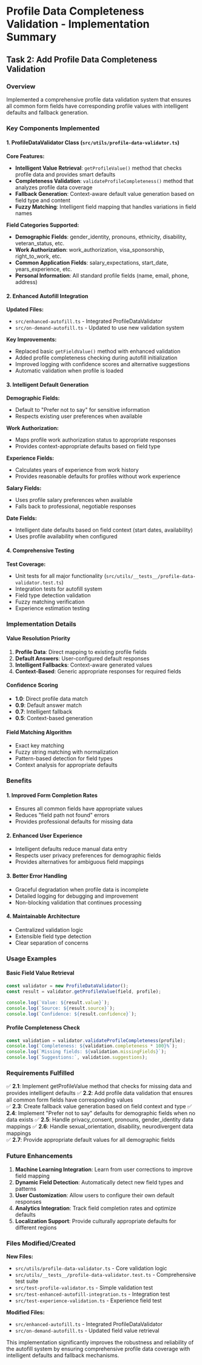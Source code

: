 # Profile Data Completeness Validation - Implementation Summary

## Task 2: Add Profile Data Completeness Validation

### Overview
Implemented a comprehensive profile data validation system that ensures all common form fields have corresponding profile values with intelligent defaults and fallback generation.

### Key Components Implemented

#### 1. ProfileDataValidator Class (`src/utils/profile-data-validator.ts`)

**Core Features:**
- **Intelligent Value Retrieval**: `getProfileValue()` method that checks profile data and provides smart defaults
- **Completeness Validation**: `validateProfileCompleteness()` method that analyzes profile data coverage
- **Fallback Generation**: Context-aware default value generation based on field type and content
- **Fuzzy Matching**: Intelligent field mapping that handles variations in field names

**Field Categories Supported:**
- **Demographic Fields**: gender_identity, pronouns, ethnicity, disability, veteran_status, etc.
- **Work Authorization**: work_authorization, visa_sponsorship, right_to_work, etc.
- **Common Application Fields**: salary_expectations, start_date, years_experience, etc.
- **Personal Information**: All standard profile fields (name, email, phone, address)

#### 2. Enhanced Autofill Integration

**Updated Files:**
- `src/enhanced-autofill.ts` - Integrated ProfileDataValidator
- `src/on-demand-autofill.ts` - Updated to use new validation system

**Key Improvements:**
- Replaced basic `getFieldValue()` method with enhanced validation
- Added profile completeness checking during autofill initialization
- Improved logging with confidence scores and alternative suggestions
- Automatic validation when profile is loaded

#### 3. Intelligent Default Generation

**Demographic Fields:**
- Default to "Prefer not to say" for sensitive information
- Respects existing user preferences when available

**Work Authorization:**
- Maps profile work authorization status to appropriate responses
- Provides context-appropriate defaults based on field type

**Experience Fields:**
- Calculates years of experience from work history
- Provides reasonable defaults for profiles without work experience

**Salary Fields:**
- Uses profile salary preferences when available
- Falls back to professional, negotiable responses

**Date Fields:**
- Intelligent date defaults based on field context (start dates, availability)
- Uses profile availability when configured

#### 4. Comprehensive Testing

**Test Coverage:**
- Unit tests for all major functionality (`src/utils/__tests__/profile-data-validator.test.ts`)
- Integration tests for autofill system
- Field type detection validation
- Fuzzy matching verification
- Experience estimation testing

### Implementation Details

#### Value Resolution Priority
1. **Profile Data**: Direct mapping to existing profile fields
2. **Default Answers**: User-configured default responses
3. **Intelligent Fallbacks**: Context-aware generated values
4. **Context-Based**: Generic appropriate responses for required fields

#### Confidence Scoring
- **1.0**: Direct profile data match
- **0.9**: Default answer match
- **0.7**: Intelligent fallback
- **0.5**: Context-based generation

#### Field Matching Algorithm
- Exact key matching
- Fuzzy string matching with normalization
- Pattern-based detection for field types
- Context analysis for appropriate defaults

### Benefits

#### 1. Improved Form Completion Rates
- Ensures all common fields have appropriate values
- Reduces "field path not found" errors
- Provides professional defaults for missing data

#### 2. Enhanced User Experience
- Intelligent defaults reduce manual data entry
- Respects user privacy preferences for demographic fields
- Provides alternatives for ambiguous field mappings

#### 3. Better Error Handling
- Graceful degradation when profile data is incomplete
- Detailed logging for debugging and improvement
- Non-blocking validation that continues processing

#### 4. Maintainable Architecture
- Centralized validation logic
- Extensible field type detection
- Clear separation of concerns

### Usage Examples

#### Basic Field Value Retrieval
```typescript
const validator = new ProfileDataValidator();
const result = validator.getProfileValue(field, profile);

console.log(`Value: ${result.value}`);
console.log(`Source: ${result.source}`);
console.log(`Confidence: ${result.confidence}`);
```

#### Profile Completeness Check
```typescript
const validation = validator.validateProfileCompleteness(profile);
console.log(`Completeness: ${validation.completeness * 100}%`);
console.log(`Missing fields: ${validation.missingFields}`);
console.log(`Suggestions:`, validation.suggestions);
```

### Requirements Fulfilled

✅ **2.1**: Implement getProfileValue method that checks for missing data and provides intelligent defaults
✅ **2.2**: Add profile data validation that ensures all common form fields have corresponding values  
✅ **2.3**: Create fallback value generation based on field context and type
✅ **2.4**: Implement "Prefer not to say" defaults for demographic fields when no data exists
✅ **2.5**: Handle privacy_consent, pronouns, gender_identity data mappings
✅ **2.6**: Handle sexual_orientation, disability, neurodivergent data mappings  
✅ **2.7**: Provide appropriate default values for all demographic fields

### Future Enhancements

1. **Machine Learning Integration**: Learn from user corrections to improve field mapping
2. **Dynamic Field Detection**: Automatically detect new field types and patterns
3. **User Customization**: Allow users to configure their own default responses
4. **Analytics Integration**: Track field completion rates and optimize defaults
5. **Localization Support**: Provide culturally appropriate defaults for different regions

### Files Modified/Created

**New Files:**
- `src/utils/profile-data-validator.ts` - Core validation logic
- `src/utils/__tests__/profile-data-validator.test.ts` - Comprehensive test suite
- `src/test-profile-validator.ts` - Simple validation test
- `src/test-enhanced-autofill-integration.ts` - Integration test
- `src/test-experience-validation.ts` - Experience field test

**Modified Files:**
- `src/enhanced-autofill.ts` - Integrated ProfileDataValidator
- `src/on-demand-autofill.ts` - Updated field value retrieval

This implementation significantly improves the robustness and reliability of the autofill system by ensuring comprehensive profile data coverage with intelligent defaults and fallback mechanisms.